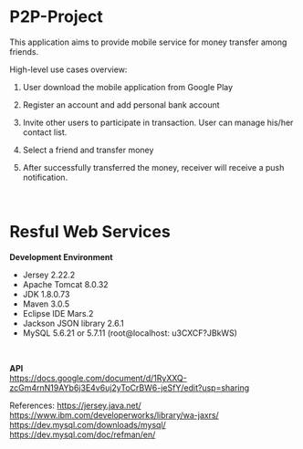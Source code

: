 # P2P-Project

This application aims to provide mobile service for money transfer among friends.

High-level use cases overview:

1. User download the mobile application from Google Play

2. Register an account and add personal bank account

3. Invite other users to participate in transaction. User can manage his/her contact list.

4. Select a friend and transfer money

5. After successfully transferred the money, receiver will receive a push notification.

<br>


# Resful Web Services

<b>Development Environment</b>
- Jersey 2.22.2
- Apache Tomcat 8.0.32
- JDK 1.8.0.73
- Maven 3.0.5
- Eclipse IDE Mars.2
- Jackson JSON library 2.6.1
- MySQL 5.6.21 or 5.7.11 (root@localhost: u3CXCF?JBkWS)
<br>

<b>API</b>
<br>
https://docs.google.com/document/d/1RyXXQ-zcGm4rnN19AYb6j3E4v6uj2yToCrBW6-jeSfY/edit?usp=sharing
<br>

References:
https://jersey.java.net/<br>
https://www.ibm.com/developerworks/library/wa-jaxrs/<br>
https://dev.mysql.com/downloads/mysql/<br>
https://dev.mysql.com/doc/refman/en/<br>

